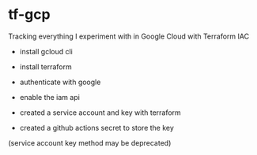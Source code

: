 # tf-gcp
Tracking everything I experiment with in Google Cloud with Terraform IAC

- install gcloud cli
- install terraform
- authenticate with google

- enable the iam api

- created a service account and key with terraform
- created a github actions secret to store the key

(service account key method may be deprecated)